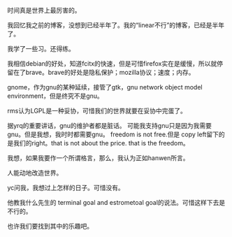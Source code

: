 时间真是世界上最厉害的。

我回忆我之前的博客，没想到已经半年了。我的“linear不行”的博客，已经是半年了。

我学了一些习。还得练。

我相信debian的好处，知道fcitx的快速，但是可惜firefox实在是缓慢，所以就停留在了brave。brave的好处是隐私保护；mozilla协议；速度；内存。

gnome，作为gnu的某种延续，接管了gtk，gnu network object model environment，但是终究不是gnu。

rms认为LGPL是一种妥协，可惜我们的世界就要在妥协中完蛋了。

据yrq的重要讲话，gnu的维护者都是脏话。
可能我支持gnu只是因为我需要gnu。但是我想，我时时都需要gnu。
freedom is not free.但是 copy left留下的是我们的right。that is not about the price. that is the freedom。

我想，如果我要作一个所谓格言，那么，我认为正如hanwen所言。

人能动地改造世界。

yc问我，我想过上怎样的日子。可惜没有。

他教我什么先生的 terminal goal and estrometoal goal的说法。可惜这样下去是不行的。

也许我们要找到其中的乐趣吧。

<!--stackedit_data:
eyJoaXN0b3J5IjpbLTUzNDM1NTE4NCw1MTUxNDEyNTUsMTYwMz
Y3ODY1Nl19
-->